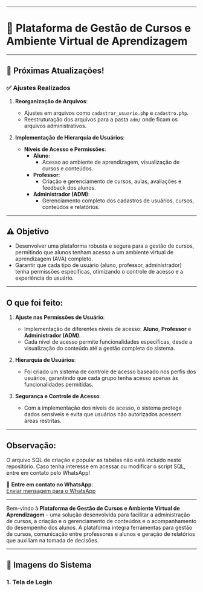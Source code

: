 
---

# 🌟 **Plataforma de Gestão de Cursos e Ambiente Virtual de Aprendizagem**

---

## 🚀 **Próximas Atualizações!**

### ✅ **Ajustes Realizados**
1. **Reorganização de Arquivos**:  
   - Ajustes em arquivos como `cadastrar_usuario.php` e `cadastro.php`.  
   - Reestruturação dos arquivos para a pasta `adm/` onde ficam os arquivos administrativos.

2. **Implementação de Hierarquia de Usuários**:
   - **Níveis de Acesso e Permissões**:
     - **Aluno**:
       - Acesso ao ambiente de aprendizagem, visualização de cursos e conteúdos.
     - **Professor**:
       - Criação e gerenciamento de cursos, aulas, avaliações e feedback dos alunos.
     - **Administrador (ADM)**:
       - Gerenciamento completo dos cadastros de usuários, cursos, conteúdos e relatórios.

---

## ⚠️ **Objetivo**

- Desenvolver uma plataforma robusta e segura para a gestão de cursos, permitindo que alunos tenham acesso a um ambiente virtual de aprendizagem (AVA) completo.  
- Garantir que cada tipo de usuário (aluno, professor, administrador) tenha permissões específicas, otimizando o controle de acesso e a experiência do usuário.

---

## O que foi feito:
1. **Ajuste nas Permissões de Usuário**:  
   - Implementação de diferentes níveis de acesso: **Aluno**, **Professor** e **Administrador (ADM)**.  
   - Cada nível de acesso permite funcionalidades específicas, desde a visualização do conteúdo até a gestão completa do sistema.

2. **Hierarquia de Usuários**:
   - Foi criado um sistema de controle de acesso baseado nos perfis dos usuários, garantindo que cada grupo tenha acesso apenas às funcionalidades permitidas.

3. **Segurança e Controle de Acesso**:
   - Com a implementação dos níveis de acesso, o sistema protege dados sensíveis e evita que usuários não autorizados acessem áreas restritas.

---

## Observação:
O arquivo SQL de criação e popular as tabelas não está incluído neste repositório. Caso tenha interesse em acessar ou modificar o script SQL, entre em contato pelo WhatsApp!

📲 **Entre em contato no WhatsApp**:  
[Enviar mensagem para o WhatsApp](http://wa.me/5585997752571)

---

<!-- ![Logo do Sistema](https://raw.githubusercontent.com/GabrielCordeiroBarrosoTeles/Imgs_repositorios/refs/heads/main/Sistema_NF/img0.png)-->

Bem-vindo à **Plataforma de Gestão de Cursos e Ambiente Virtual de Aprendizagem** – uma solução desenvolvida para facilitar a administração de cursos, a criação e o gerenciamento de conteúdos e o acompanhamento do desempenho dos alunos. A plataforma integra ferramentas para gestão de cursos, comunicação entre professores e alunos e geração de relatórios que auxiliam na tomada de decisões.

---

## 📸 **Imagens do Sistema**

### 1. **Tela de Login**
<!-- ![Tela de Login](https://raw.githubusercontent.com/GabrielCordeiroBarrosoTeles/Imgs_repositorios/refs/heads/main/Sistema_NF/img1.png)

### 2. **Dashboard do Aluno**
<!-- ![Dashboard do Aluno](https://raw.githubusercontent.com/GabrielCordeiroBarrosoTeles/Imgs_repositorios/refs/heads/main/Sistema_NF/img2.png)

### 3. **Área do Professor**
<!-- ![Área do Professor](https://raw.githubusercontent.com/GabrielCordeiroBarrosoTeles/Imgs_repositorios/refs/heads/main/Sistema_NF/img3.png)

### 4. **Modal de Cadastro de Curso**
<!-- ![Modal de Cadastro de Curso](https://raw.githubusercontent.com/GabrielCordeiroBarrosoTeles/Imgs_repositorios/refs/heads/main/Sistema_NF/img4.png)

### 5. **Cadastro de Novo Curso**
<!-- ![Cadastro de Novo Curso](https://raw.githubusercontent.com/GabrielCordeiroBarrosoTeles/Imgs_repositorios/refs/heads/main/Sistema_NF/img5.png)

### 6. **Cadastro de Aluno**
<!-- ![Cadastro de Aluno](https://raw.githubusercontent.com/GabrielCordeiroBarrosoTeles/Imgs_repositorios/refs/heads/main/Sistema_NF/img6.png)

### 7. **Listagem de Alunos**
<!-- ![Listagem de Alunos](https://raw.githubusercontent.com/GabrielCordeiroBarrosoTeles/Imgs_repositorios/refs/heads/main/Sistema_NF/img7.png)

### 8. **Listagem de Cursos**
<!-- ![Listagem de Cursos](https://raw.githubusercontent.com/GabrielCordeiroBarrosoTeles/Imgs_repositorios/refs/heads/main/Sistema_NF/img8.png)

### 9. **Detalhes do Curso**
<!-- ![Detalhes do Curso](https://raw.githubusercontent.com/GabrielCordeiroBarrosoTeles/Imgs_repositorios/refs/heads/main/Sistema_NF/img9.png)

### 10. **Edição de Curso**
<!-- ![Edição de Curso](https://raw.githubusercontent.com/GabrielCordeiroBarrosoTeles/Imgs_repositorios/refs/heads/main/Sistema_NF/img10.png)

### 11. **Relatórios de Desempenho**
<!-- ![Relatórios de Desempenho](https://raw.githubusercontent.com/GabrielCordeiroBarrosoTeles/Imgs_repositorios/refs/heads/main/Sistema_NF/img11.png)

### 12. **Ambiente Virtual de Aprendizagem (AVA)**
<!-- ![Ambiente Virtual de Aprendizagem](https://raw.githubusercontent.com/GabrielCordeiroBarrosoTeles/Imgs_repositorios/refs/heads/main/Sistema_NF/img12.png)
<p>Visualização interativa dos cursos e conteúdos disponíveis.</p>

---

## 🚀 **[Dev's Tech]**

<div style="text-align: center;">
  <img src="https://raw.githubusercontent.com/GabrielCordeiroBarrosoTeles/Imgs_repositorios/refs/heads/main/Sistema_NF/logo.png" alt="Logo da Equipe" style="width: 150px; height: auto;">
</div>

Somos a **Dev's Tech**, uma equipe apaixonada por inovação, comprometida em oferecer soluções que transformam a educação e a gestão de cursos. Nosso projeto visa criar ferramentas que facilitam a aprendizagem e melhoram a experiência tanto de alunos quanto de professores.

---

## 👥 **Nossos Colaboradores**

<div style="display: flex; flex-wrap: wrap; justify-content: space-around; text-align: center;">

<div style="width: 45%; margin: 10px;">
  <img src="https://avatars.githubusercontent.com/u/98492418?v=4" alt="Foto de Gabriel" style="width: 150px; height: 150px; object-fit: cover; border-radius: 50%;">
  <p><strong>Gabriel Cordeiro Barroso Teles</strong></p>
  <p>
    <a href="https://github.com/GabrielCordeiroBarrosoTeles">GitHub</a> | 
    <a href="https://www.linkedin.com/in/gabriel-cordeiro-barroso">LinkedIn</a>
  </p>
</div>

<div style="width: 45%; margin: 10px;">
  <img src="https://avatars.githubusercontent.com/u/48100360?v=4" alt="Foto de Carlos" style="width: 150px; height: 150px; object-fit: cover; border-radius: 50%;">
  <p><strong>Carlos Henrique Rodrigues de Sousa</strong></p>
  <p>
    <a href="https://github.com/carlosbv1">GitHub</a> | 
    <a href="https://www.linkedin.com/in/carlos-henrique-rodrigues-de-sousa-68447468">LinkedIn</a>
  </p>
</div>

<div style="width: 45%; margin: 10px;">
  <img src="https://avatars.githubusercontent.com/u/106496648?v=4" alt="Foto de Eduardo" style="width: 150px; height: 150px; object-fit: cover; border-radius: 50%;">
  <p><strong>Eduardo Lima da Silva</strong></p>
  <p>
    <a href="https://github.com/Eduardo-L-Silva">GitHub</a> | 
    <a href="https://linkedin.com/in/eduardo-lima-3b967029a">LinkedIn</a>
  </p>
</div>

<div style="width: 45%; margin: 10px;">
  <img src="https://avatars.githubusercontent.com/u/124222592?v=4" alt="Foto de Matheus" style="width: 150px; height: 150px; object-fit: cover; border-radius: 50%;">
  <p><strong>Matheus Damasceno Rocha</strong></p>
  <p>
    <a href="https://github.com/MatheusDamascenoRocha">GitHub</a> | 
    <a href="https://www.linkedin.com/in/matheus-damasceno-648346272">LinkedIn</a>
  </p>
</div>

</div>

---

## 🌟 **Sobre a Equipe**

A **Dev's Tech** foi formada em 2023 com a missão de transformar desafios educacionais em soluções digitais inovadoras.  
Nosso objetivo é facilitar o acesso a conteúdos de qualidade, melhorar a gestão de cursos e proporcionar uma experiência de aprendizagem única para alunos e professores.

### 💡 **Nossos Valores**
- **Inovação**: Sempre buscamos novas soluções para aprimorar a educação.
- **Colaboração**: Trabalhamos em equipe para alcançar os melhores resultados.
- **Qualidade**: Comprometimento com a excelência em cada etapa do desenvolvimento.

---

## 👏 **Agradecimentos Especiais**

Agradecemos a todos os membros da equipe e parceiros pelo apoio e dedicação, que tornam este projeto possível. Cada contribuição é fundamental para o sucesso e evolução da nossa plataforma.

---

Sinta-se à vontade para contribuir, sugerir melhorias ou entrar em contato para saber mais sobre a **Plataforma de Gestão de Cursos e Ambiente Virtual de Aprendizagem**!

---

*Obs.: Se tiver dúvidas sobre o arquivo SQL ou quiser participar do desenvolvimento, entre em contato pelo WhatsApp: [Enviar mensagem para o WhatsApp](http://wa.me/5585997752571).*
